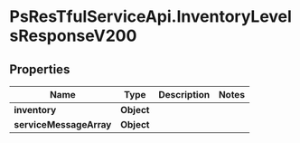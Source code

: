 # PsResTfulServiceApi.InventoryLevelsResponseV200

## Properties
Name | Type | Description | Notes
------------ | ------------- | ------------- | -------------
**inventory** | **Object** |  | 
**serviceMessageArray** | **Object** |  | 
